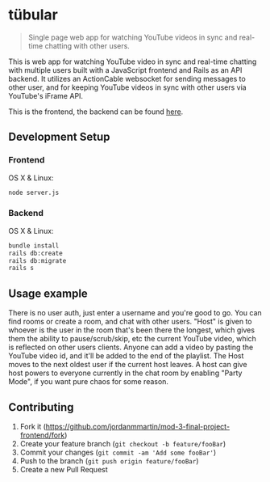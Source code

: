 # tübular
> Single page web app for watching YouTube videos in sync and real-time chatting with other users.

This is web app for watching YouTube video in sync and real-time chatting with multiple users built with a JavaScript frontend and Rails as an API backend. It utilizes an ActionCable websocket for sending messages to other user, and for keeping YouTube videos in sync with other users via YouTube's iFrame API.

This is the frontend, the backend can be found [here](https://github.com/jordanmmartin/mod-3-final-project-backend).

## Development Setup

### Frontend

OS X & Linux:

```sh
node server.js
```

### Backend

OS X & Linux:

```sh
bundle install
rails db:create
rails db:migrate
rails s
```

## Usage example

There is no user auth, just enter a username and you're good to go. You can find rooms or create a room, and chat with other users. "Host" is given to whoever is the user in the room that's been there the longest, which gives them the ability to pause/scrub/skip, etc the current YouTube video, which is reflected on other users clients. Anyone can add a video by pasting the YouTube video id, and it'll be added to the end of the playlist. The Host moves to the next oldest user if the current host leaves. A host can give host powers to everyone currently in the chat room by enabling "Party Mode", if you want pure chaos for some reason.



## Contributing

1. Fork it (<https://github.com/jordanmmartin/mod-3-final-project-frontend/fork>)
2. Create your feature branch (`git checkout -b feature/fooBar`)
3. Commit your changes (`git commit -am 'Add some fooBar'`)
4. Push to the branch (`git push origin feature/fooBar`)
5. Create a new Pull Request
